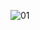 ![01](https://user-images.githubusercontent.com/27843359/112709993-ab9a7180-8e9c-11eb-90f1-2589a0a81f78.png)
